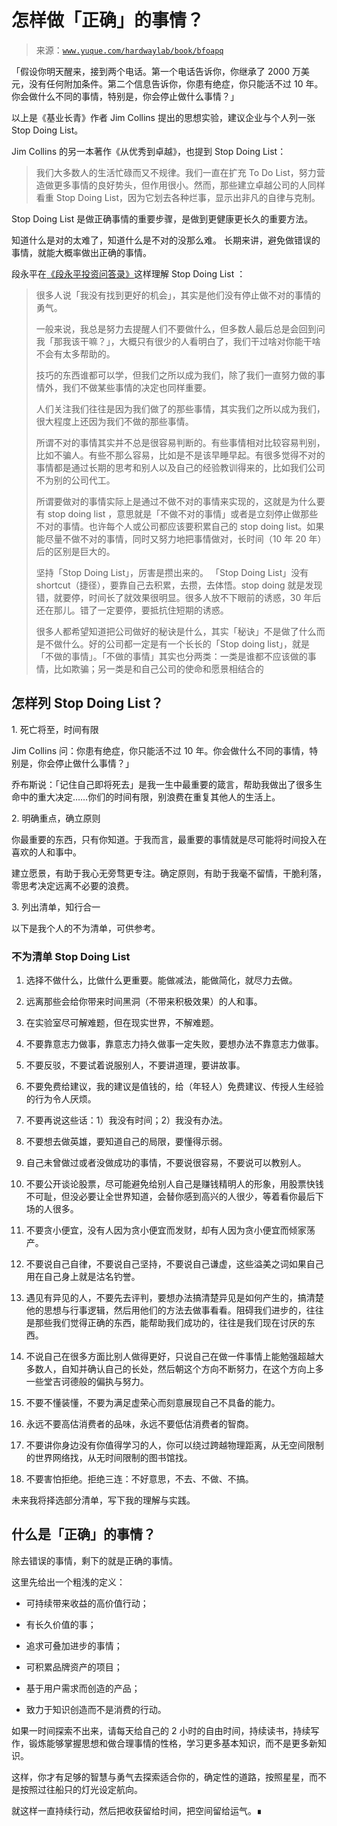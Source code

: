 # 怎样做「正确」的事情？

> 来源：[`www.yuque.com/hardwaylab/book/bfoapq`](https://www.yuque.com/hardwaylab/book/bfoapq)



「假设你明天醒来，接到两个电话。第一个电话告诉你，你继承了 2000 万美元，没有任何附加条件。第二个信息告诉你，你患有绝症，你只能活不过 10 年。你会做什么不同的事情，特别是，你会停止做什么事情？」 

以上是《基业长青》作者 Jim Collins 提出的思想实验，建议企业与个人列一张 Stop Doing List。 

Jim Collins 的另一本著作《从优秀到卓越》，也提到 Stop Doing List： 

> 我们大多数人的生活忙碌而又不规律。我们一直在扩充 To Do List，努力营造做更多事情的良好势头，但作用很小。然而，那些建立卓越公司的人同样看重 Stop Doing List，因为它划去各种烂事，显示出非凡的自律与克制。 

Stop Doing List 是做正确事情的重要步骤，是做到更健康更长久的重要方法。 

知道什么是对的太难了，知道什么是不对的没那么难。 长期来讲，避免做错误的事情，就能大概率做出正确的事情。 

段永平在[《段永平投资问答录》](https://book.douban.com/subject/35254511/)这样理解 Stop Doing List ： 

> 很多人说「我没有找到更好的机会」，其实是他们没有停止做不对的事情的勇气。 
> 
> 一般来说，我总是努力去提醒人们不要做什么，但多数人最后总是会回到问我「那我该干嘛？」，大概只有很少的人看明白了，我们干过啥对你能干啥不会有太多帮助的。 
> 
> 技巧的东西谁都可以学，但我们之所以成为我们，除了我们一直努力做的事情外，我们不做某些事情的决定也同样重要。 
> 
> 人们关注我们往往是因为我们做了的那些事情，其实我们之所以成为我们，很大程度上还因为我们不做的那些事情。 
> 
> 所谓不对的事情其实并不总是很容易判断的。有些事情相对比较容易判别，比如不骗人。有些不那么容易，比如是不是该早睡早起。有很多觉得不对的事情都是通过长期的思考和别人以及自己的经验教训得来的，比如我们公司不为别的公司代工。 
> 
> 所谓要做对的事情实际上是通过不做不对的事情来实现的，这就是为什么要有 stop doing list ，意思就是「不做不对的事情」或者是立刻停止做那些不对的事情。也许每个人或公司都应该要积累自己的 stop doing list。如果能尽量不做不对的事情，同时又努力地把事情做对，长时间（10 年 20 年）后的区别是巨大的。 
> 
> 坚持「Stop Doing List」，厉害是攒出来的。 「Stop Doing List」没有 shortcut（捷径），要靠自己去积累，去攒，去体悟。stop doing 就是发现错，就要停，时间长了就效果很明显。很多人放不下眼前的诱惑，30 年后还在那儿。错了一定要停，要抵抗住短期的诱惑。 
> 
> 很多人都希望知道把公司做好的秘诀是什么，其实「秘诀」不是做了什么而是不做什么。好的公司都一定是有一个长长的「Stop doing list」，就是「不做的事情」。「不做的事情」其实也分两类：一类是谁都不应该做的事情，比如欺骗；另一类是和自己公司的使命和愿景相结合的

## 怎样列 Stop Doing List？

 

1\. 死亡将至，时间有限 

Jim Collins 问：你患有绝症，你只能活不过 10 年。你会做什么不同的事情，特别是，你会停止做什么事情？」 

乔布斯说：「记住自己即将死去」是我一生中最重要的箴言，帮助我做出了很多生命中的重大决定……你们的时间有限，别浪费在重复其他人的生活上。 

2\. 明确重点，确立原则 

你最重要的东西，只有你知道。于我而言，最重要的事情就是尽可能将时间投入在喜欢的人和事中。 

建立愿景，有助于我心无旁骛更专注。确定原则，有助于我毫不留情，干脆利落，零思考决定远离不必要的浪费。 

3\. 列出清单，知行合一 

以下是我个人的不为清单，可供参考。 

### 不为清单 Stop Doing List



1.  选择不做什么，比做什么更重要。能做减法，能做简化，就尽力去做。 

2.  远离那些会给你带来时间黑洞（不带来积极效果）的人和事。 

3.  在实验室尽可解难题，但在现实世界，不解难题。 

4.  不要靠意志力做事，靠意志力持久做事一定失败，要想办法不靠意志力做事。 

5.  不要反驳，不要试着说服别人，不要讲道理，要讲故事。 

6.  不要免费给建议，我的建议是值钱的，给（年轻人）免费建议、传授人生经验的行为令人厌烦。 

7.  不要再说这些话：1）我没有时间；2）我没有办法。 

8.  不要想去做英雄，要知道自己的局限，要懂得示弱。 

9.  自己未曾做过或者没做成功的事情，不要说很容易，不要说可以教别人。 

10.  不要公开谈论股票，尽可能避免给别人自己是赚钱精明人的形象，用股票快钱不可耻，但没必要让全世界知道，会替你感到高兴的人很少，等着看你最后下场的人很多。 

11.  不要贪小便宜，没有人因为贪小便宜而发财，却有人因为贪小便宜而倾家荡产。 

12.  不要说自己自律，不要说自己坚持，不要说自己谦虚，这些溢美之词如果自己用在自己身上就是沽名钓誉。 

13.  遇见有异见的人，不要先去评判，要想办法搞清楚异见是如何产生的，搞清楚他的思想与行事逻辑，然后用他们的方法去做事看看。阻碍我们进步的，往往是那些我们觉得正确的东西，能帮助我们成功的，往往是我们现在讨厌的东西。 

14.  不说自己在很多方面比别人做得更好，只说自己在做一件事情上能勉强超越大多数人，自知并确认自己的长处，然后朝这个方向不断努力，在这个方向上多一些堂吉诃德般的偏执与努力。 

15.  不要不懂装懂，不要为满足虚荣心而刻意展现自己不具备的能力。 

16.  永远不要高估消费者的品味，永远不要低估消费者的智商。 

17.  不要讲你身边没有你值得学习的人，你可以绕过跨越物理距离，从无空间限制的世界网络找，从无时间限制的图书馆找。 

18.  不要害怕拒绝。拒绝三连：不好意思，不去、不做、不搞。 

未来我将择选部分清单，写下我的理解与实践。 

## 什么是「正确」的事情？

 

除去错误的事情，剩下的就是正确的事情。 

这里先给出一个粗浅的定义： 

+   可持续带来收益的高价值行动； 

+   有长久价值的事； 

+   追求可叠加进步的事情； 

+   可积累品牌资产的项目； 

+   基于用户需求而创造的产品； 

+   致力于知识创造而不是消费的行动。 

如果一时间探索不出来，请每天给自己的 2 小时的自由时间，持续读书，持续写作，锻炼能够掌握思想和做合理事情的性格，学习更多基本知识，而不是更多新知识。 

这样，你才有足够的智慧与勇气去探索适合你的，确定性的道路，按照星星，而不是按照过往船只的灯光设定航向。 

就这样一直持续行动，然后把收获留给时间，把空间留给运气。∎